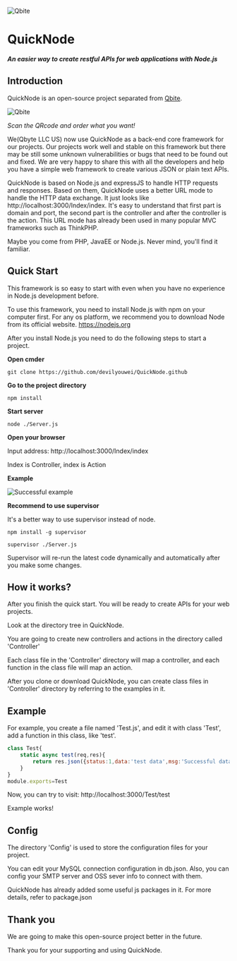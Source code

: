 ![Qbite](https://wap.qbite.us/favicon.png "Qbite, faster order")

# QuickNode

***An easier way to create restful APIs for web applications with Node.js***

## Introduction

QuickNode is an open-source project separated from [Qbite](https://github.com/devilyouwei/Qbite).

![Qbite](https://github-devilyouwei.oss-us-west-1.aliyuncs.com/qbite/qbite%20qrcode.jpg)

*Scan the QRcode and order what you want!*

We(Qbyte LLC US) now use QuickNode as a back-end core framework for our projects. Our projects work well and stable on this framework but there may be still some unknown vulnerabilities or bugs that need to be found out and fixed. We are very happy to share this with all the developers and help you have a simple web framework to create various JSON or plain text APIs.

QuickNode is based on Node.js and expressJS to handle HTTP requests and responses. Based on them, QuickNode uses a better URL mode to handle the HTTP data exchange. It just looks like http://localhost:3000/Index/index. It's easy to understand that first part is domain and port, the second part is the controller and after the controller is the action. This URL mode has already been used in many popular MVC frameworks such as ThinkPHP.

Maybe you come from PHP, JavaEE or Node.js. Never mind, you'll find it familiar.

## Quick Start

This framework is so easy to start with even when you have no experience in Node.js development before.

To use this framework, you need to install Node.js with npm on your computer first. For any os platform, we recommend you to download Node from its official website. <https://nodejs.org>

After you install Node.js you need to do the following steps to start a project.

**Open cmder**

```
git clone https://github.com/devilyouwei/QuickNode.github
```

**Go to the project directory**

```
npm install
```

**Start server**

```
node ./Server.js
```

**Open your browser**

Input address: http://localhost:3000/Index/index

Index is Controller, index is Action

**Example**

![Successful example](https://github-devilyouwei.oss-us-west-1.aliyuncs.com/quicknode/%E6%B7%B1%E5%BA%A6%E6%88%AA%E5%9B%BE_%E9%80%89%E6%8B%A9%E5%8C%BA%E5%9F%9F_20200126122839.png)

**Recommend to use supervisor**

It's a better way to use supervisor instead of node.

```
npm install -g supervisor

supervisor ./Server.js
```

Supervisor will re-run the latest code dynamically and automatically after you make some changes.

## How it works?

After you finish the quick start. You will be ready to create APIs for your web projects.

Look at the directory tree in QuickNode.

You are going to create new controllers and actions in the directory called 'Controller'

Each class file in the 'Controller' directory will map a controller, and each function in the class file will map an action.

After you clone or download QuickNode, you can create class files in 'Controller' directory by referring to the examples in it.

## Example

For example, you create a file named 'Test.js', and edit it with class 'Test', add a function in this class, like 'test'.

```js
class Test{
    static async test(req,res){
        return res.json({status:1,data:'test data',msg:'Successful data loaded'})
    }
}
module.exports=Test
```

Now, you can try to visit: http://localhost:3000/Test/test

Example works!

## Config

The directory 'Config' is used to store the configuration files for your project.

You can edit your MySQL connection configuration in db.json. Also, you can config your SMTP server and OSS sever info to connect with them.

QuickNode has already added some useful js packages in it. For more details, refer to package.json

## Thank you

We are going to make this open-source project better in the future.

Thank you for your supporting and using QuickNode.
